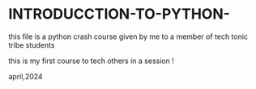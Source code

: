 # INTRODUCCTION-TO-PYTHON-

this file is a python crash course given by me to a member of tech tonic tribe students 

this is my first course to tech others in a session !

april,2024
